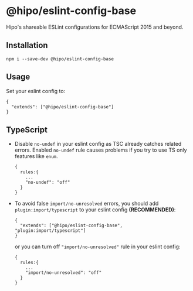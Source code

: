 # @hipo/eslint-config-base

Hipo's shareable ESLint configurations for ECMAScript 2015 and beyond.

## Installation

```
npm i --save-dev @hipo/eslint-config-base
```

## Usage

Set your eslint config to:

```
{
  "extends": ["@hipo/eslint-config-base"]
}
```

## TypeScript

* Disable `no-undef` in your eslint config as TSC already catches related errors. Enabled `no-undef` rule causes problems if you try to use TS only features like `enum`.
  ```
  {
    rules:{
      ...
      "no-undef": "off"
    }
  }
  ```
* To avoid false `import/no-unresolved` errors, you should add `plugin:import/typescript` to your eslint config **(RECOMMENDED)**:

  ```
  {
    "extends": ["@hipo/eslint-config-base", "plugin:import/typescript"]
  }
  ```

  or you can turn off `"import/no-unresolved"` rule in your eslint config:

  ```
  {
    rules:{
      ...
      "import/no-unresolved": "off"
    }
  }
  ```
